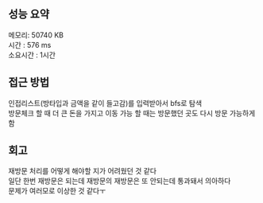 
## 성능 요약
메모리: 50740 KB  
시간 : 576 ms  
소요시간 : 1시간  


## 접근 방법
인접리스트(방타입과 금액을 같이 들고감)를 입력받아서 bfs로 탐색  
방문체크 할 때 더 큰 돈을 가지고 이동 가능 할 때는 방문했던 곳도 다시 방문 가능하게 함  


## 회고
재방문 처리를 어떻게 해야할 지가 어려웠던 것 같다  
일단 한번 재방문은 되는데 재방문의 재방문은 또 안되는데 통과돼서 의아하다  
문제가 여러모로 이상한 것 같다ㅜ  
